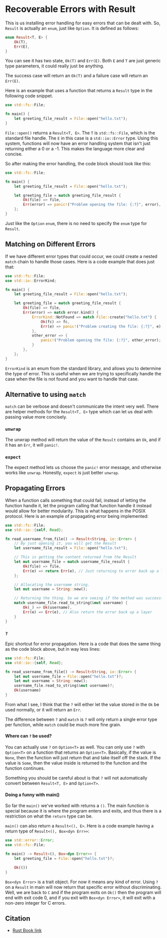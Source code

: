 # Recoverable Errors with Result

This is us installing error handling for easy errors that can be dealt with. So, `Result` is actually an `enum`, just like `Option`. It is defined as follows:

```rust
enum Result<T, E> {
    Ok(T),
    Err(E),
}

```

You can see it has two state, `Ok(T)` and `Err(E)`. Both `E` and `T` are just generic type parameters, it could really just be anything.

The success case will return an `Ok(T)` and a failure case will return an `Err(E)`.

Here is an example that uses a function that returns a `Result` type in the following code snippet.

```rust
use std::fs::File;

fn main() {
    let greeting_file_result = File::open("hello.txt");
}
```

`File::open()` returns a `Result<T, E>`. The `T` is `std::fs::File`, which is the standard file handle. The `E` in this case is a `std::io::Error` type. Using this system, functions will now have an error handling system that isn't just returning either a 0 or a -1. This makes the language more clear and concise.

So after making the error handling, the code block should look like this:

```rust
use std::fs::File;

fn main() {
    let greeting_file_result = File::open("hello.txt");

    let greeting_file = match greeting_file_result {
        Ok(file) => file,
        Err(error) => panic!("Problem opening the file: {:?}", error),
    };
}
```

Just like the `Option` `enum`, there is no need to specify the `enum` type for `Result`.

## Matching on Different Errors

If we have different error types that could occur, we could create a nested `match` chain to handle those cases. Here is a code example that does just that:

```rust
use std::fs::File;
use std::io::ErrorKind;

fn main() {
    let greeting_file_result = File::open("hello.txt");

    let greeting_file = match greeting_file_result {
        Ok(file) => file,
        Err(error) => match error.kind() {
            ErrorKind::NotFound => match File::create("hello.txt") {
                Ok(fc) => fc,
                Err(e) => panic!("Problem creating the file: {:?}", e),
            },
            other_error => {
                panic!("Problem opening the file: {:?}", other_error);
            }
        },
    };
}
```

`ErrorKind` is an enum from the standard library, and allows you to determine the type of error. This is useful when we are trying to specifically handle the case when the file is not found and you want to handle that case.

## Alternative to using `match`

`match` can be verbose and doesn't communicate the intent very well. There are helper methods for the `Result<T, E>` type which can let us deal with passing value more concisely.

### `unwrap`

The unwrap method will return the value of the `Result` contains an `Ok`, and if it has an `Err`, it will `panic!`.

### `expect`

The expect method lets us choose the `panic!` error message, and otherwise works like `unwrap`. Honestly, `expect` is just better `unwrap`.

## Propagating Errors

When a function calls something that could fail, instead of letting the function handle it, let the program calling that function handle it instead would allow for better modularity. This is what happens in the POSIX protocol. Here is an example of propagating error being implemented:

```rust
use std::fs::File;
use std::io::{self, Read};

fn read_username_from_file() -> Result<String, io::Error> {
    // By just opening it, you will get the Result
    let username_file_result = File::open("hello.txt");

    // This is getting the content returned from the Result
    let mut username_file = match username_file_result {
        Ok(file) => file,
        Err(e) => return Err(e), // Just returning to error back up a layer
    };

    // Allocating the username string.
    let mut username = String::new();

    // Returning the thing. So we are seeing if the method was successful in writing to the username. I guess the File library is just rearlly robust like that.
    match username_file.read_to_string(&mut username) {
        Ok(_) => Ok(username),
        Err(e) => Err(e), // Also return the error back up a layer
    }
}

```

### `?`

Epic shortcut for error propagation. Here is a code that does the same thing as the code block above, but in way less lines:

```rust
use std::fs::File;
use std::io::{self, Read};

fn read_username_from_file() -> Result<String, io::Error> {
    let mut username_file = File::open("hello.txt")?;
    let mut username = String::new();
    username_file.read_to_string(&mut username)?;
    Ok(username)
}
```

From what I see, I think that the `?` will either let the value stored in the `Ok` be used normally, or it will return an `Err`.

The difference between `?` and `match` is `?` will only return a single error type per function, while `match` could be much more fine grain.

#### Where can `?` be used?

You can actually use `?` on `Option<T>` as well. You can only use `?` with `Option<T>` on a function that returns an `Option<T>`. Basically, if the value is `None`, then the function will just return that and take itself off the stack. If the value is `Some`, then the value inside is returned to the function and the function continues.

Something you should be careful about is that `?` will not automatically convert between `Result<T, E>` and `Option<T>`.

#### Doing a funny with main()

So far the `main()` we've worked with returns a `()`. The main function is special because it is where the program enters and exits, and thus there is a restriction on what the `return` type can be.

`main()` can also return a `Result<(), E>`. Here is a code example having a return type of `Result<(), Box<dyn Err>>`:

```rust
use std::error::Error;
use std::fs::File;

fn main() -> Result<(), Box<dyn Error>> {
    let greeting_file = File::open("hello.txt")?;

    Ok(())
}
```

`Box<dyn Error>` is a trait object. For now it means any kind of error. Using `?` on a `Result` in main will now return that specific error without discriminating. Well, we are back to `C` and if the program exits on `Ok()` then the program will end with exit code 0, and if you exit with `Box<dyn Error>`, it will exit with a non-zero integer for C errors.

## Citation

- [Rust Book link](https://doc.rust-lang.org/book/ch09-02-recoverable-errors-with-result.html)
